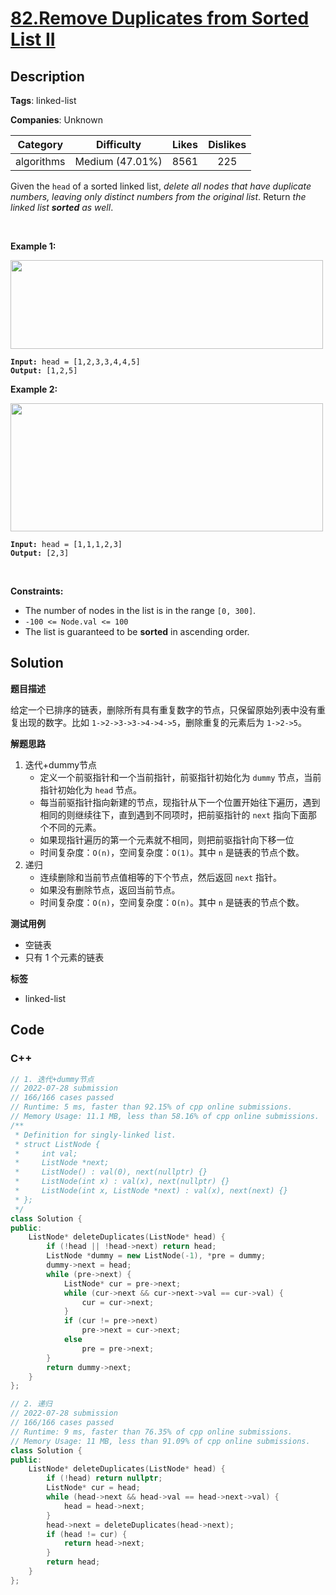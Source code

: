 # [82.Remove Duplicates from Sorted List II](https://leetcode.com/problems/remove-duplicates-from-sorted-list-ii/description/)

## Description

**Tags**: linked-list

**Companies**: Unknown

|  Category  |   Difficulty    | Likes | Dislikes |
| :--------: | :-------------: | :---: | :------: |
| algorithms | Medium (47.01%) | 8561  |   225    |

<p>Given the <code>head</code> of a sorted linked list, <em>delete all nodes that have duplicate numbers, leaving only distinct numbers from the original list</em>. Return <em>the linked list <strong>sorted</strong> as well</em>.</p>
<p>&nbsp;</p>
<p><strong class="example">Example 1:</strong></p>
<img alt="" src="https://assets.leetcode.com/uploads/2021/01/04/linkedlist1.jpg" style="width: 500px; height: 142px;" />
<pre><code><strong>Input:</strong> head = [1,2,3,3,4,4,5]
<strong>Output:</strong> [1,2,5]</code></pre>
<p><strong class="example">Example 2:</strong></p>
<img alt="" src="https://assets.leetcode.com/uploads/2021/01/04/linkedlist2.jpg" style="width: 500px; height: 205px;" />
<pre><code><strong>Input:</strong> head = [1,1,1,2,3]
<strong>Output:</strong> [2,3]</code></pre>
<p>&nbsp;</p>
<p><strong>Constraints:</strong></p>
<ul>
  <li>The number of nodes in the list is in the range <code>[0, 300]</code>.</li>
  <li><code>-100 &lt;= Node.val &lt;= 100</code></li>
  <li>The list is guaranteed to be <strong>sorted</strong> in ascending order.</li>
</ul>

## Solution

**题目描述**

给定一个已排序的链表，删除所有具有重复数字的节点，只保留原始列表中没有重复出现的数字。比如 `1->2->3->3->4->4->5`，删除重复的元素后为 `1->2->5`。

**解题思路**

1. 迭代+dummy节点
   - 定义一个前驱指针和一个当前指针，前驱指针初始化为 `dummy` 节点，当前指针初始化为 `head` 节点。
   - 每当前驱指针指向新建的节点，现指针从下一个位置开始往下遍历，遇到相同的则继续往下，直到遇到不同项时，把前驱指针的 `next` 指向下面那个不同的元素。
   - 如果现指针遍历的第一个元素就不相同，则把前驱指针向下移一位
   - 时间复杂度：`O(n)`，空间复杂度：`O(1)`。其中 `n` 是链表的节点个数。
2. 递归
   - 连续删除和当前节点值相等的下个节点，然后返回 `next` 指针。
   - 如果没有删除节点，返回当前节点。
   - 时间复杂度：`O(n)`，空间复杂度：`O(n)`。其中 `n` 是链表的节点个数。

**测试用例**

- 空链表
- 只有 1 个元素的链表

**标签**

- linked-list

<!-- code start -->
## Code

### C++

```cpp
// 1. 迭代+dummy节点
// 2022-07-28 submission
// 166/166 cases passed
// Runtime: 5 ms, faster than 92.15% of cpp online submissions.
// Memory Usage: 11.1 MB, less than 58.16% of cpp online submissions.
/**
 * Definition for singly-linked list.
 * struct ListNode {
 *     int val;
 *     ListNode *next;
 *     ListNode() : val(0), next(nullptr) {}
 *     ListNode(int x) : val(x), next(nullptr) {}
 *     ListNode(int x, ListNode *next) : val(x), next(next) {}
 * };
 */
class Solution {
public:
    ListNode* deleteDuplicates(ListNode* head) {
        if (!head || !head->next) return head;
        ListNode *dummy = new ListNode(-1), *pre = dummy;
        dummy->next = head;
        while (pre->next) {
            ListNode* cur = pre->next;
            while (cur->next && cur->next->val == cur->val) {
                cur = cur->next;
            }
            if (cur != pre->next)
                pre->next = cur->next;
            else
                pre = pre->next;
        }
        return dummy->next;
    }
};
```

```cpp
// 2. 递归
// 2022-07-28 submission
// 166/166 cases passed
// Runtime: 9 ms, faster than 76.35% of cpp online submissions.
// Memory Usage: 11 MB, less than 91.09% of cpp online submissions.
class Solution {
public:
    ListNode* deleteDuplicates(ListNode* head) {
        if (!head) return nullptr;
        ListNode* cur = head;
        while (head->next && head->val == head->next->val) {
            head = head->next;
        }
        head->next = deleteDuplicates(head->next);
        if (head != cur) {
            return head->next;
        }
        return head;
    }
};
```

<!-- code end -->
